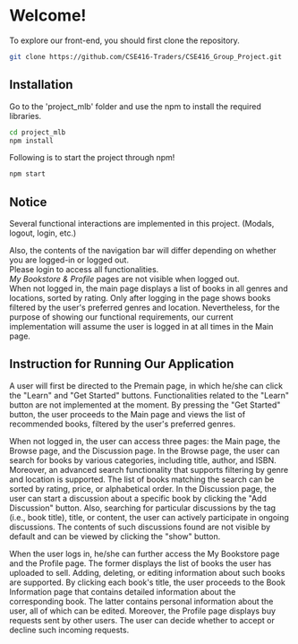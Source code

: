 # Welcome!

To explore our front-end, you should first clone the repository.

```bash
git clone https://github.com/CSE416-Traders/CSE416_Group_Project.git
```


## Installation

Go to the 'project_mlb' folder and use the npm to install the required libraries.

```bash
cd project_mlb
npm install
```

Following is to start the project through npm!

```bash
npm start
```

## Notice

Several functional interactions are implemented in this project. (Modals, logout, login, etc.)

Also, the contents of the navigation bar will differ depending on whether you are logged-in or logged out.  
Please login to access all functionalities.  
*My Bookstore & Profile* pages are not visible when logged out.  
When not logged in, the main page displays a list of books in all genres and locations, sorted by rating. Only after logging in the page shows books filtered by the user's preferred genres and location. Nevertheless, for the purpose of showing our functional requirements, our current implementation will assume the user is logged in at all times in the Main page.  

## Instruction for Running Our Application

A user will first be directed to the Premain page, in which he/she can click the "Learn" and "Get Started" buttons. Functionalities related to the "Learn" button are not implemented at the moment. By pressing the "Get Started" button, the user proceeds to the Main page and views the list of recommended books, filtered by the user's preferred genres.

When not logged in, the user can access three pages: the Main page, the Browse page, and the Discussion page.
In the Browse page, the user can search for books by various categories, including title, author, and ISBN. Moreover, an advanced search functionality that supports filtering by genre and location is supported. The list of books matching the search can be sorted by rating, price, or alphabetical order.
In the Discussion page, the user can start a discussion about a specific book by clicking the "Add Discussion" button. Also, searching for particular discussions by the tag (i.e., book title), title, or content, the user can actively participate in ongoing discussions. The contents of such discussions found are not visible by default and can be viewed by clicking the "show" button.

When the user logs in, he/she can further access the My Bookstore page and the Profile page. The former displays the list of books the user has uploaded to sell. Adding, deleting, or editing information about such books are supported. By clicking each book's title, the user proceeds to the Book Information page that contains detailed information about the corresponding book. The latter contains personal information about the user, all of which can be edited. Moreover, the Profile page displays buy requests sent by other users. The user can decide whether to accept or decline such incoming requests. 
